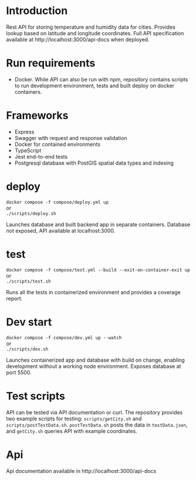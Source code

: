 # Introduction

Rest API for storing temperature and humidity data for cities. Provides lookup based on latitude and longitude coordinates. Full API specification available at http://localhost:3000/api-docs when deployed.

# Run requirements

- Docker. While API can also be run with npm, repository contains scripts to run development environment, tests and built deploy on docker containers.

# Frameworks

- Express
- Swagger with request and response validation
- Docker for contained environments
- TypeScript
- Jest end-to-end tests
- Postgresql database with PostGIS spatial data types and indexing

# deploy

`docker compose -f compose/deploy.yml up`  
or  
`./scripts/deploy.sh`

Launches database and built backend app in separate containers. Database not exposed, API available at localhost:3000.

# test

`docker compose -f compose/test.yml --build --exit-on-container-exit up`  
or  
`./scripts/test.sh`

Runs all the tests in containerized environment and provides a coverage report.

# Dev start

`docker compose -f compose/dev.yml up --watch`  
or  
`./scripts/dev.sh`

Launches containerized app and database with build on change, enabling development without a working node environment. Exposes database at port 5500.

# Test scripts

API can be tested via API documentation or curl. The repository provides two example scripts for testing: `scripts/getCity.sh` and `scripts/postTestData.sh`. `postTestData.sh` posts the data in `testData.json`, and `getCity.sh` queries API with example coordinates.

# Api

Api documentation available in http://localhost:3000/api-docs

